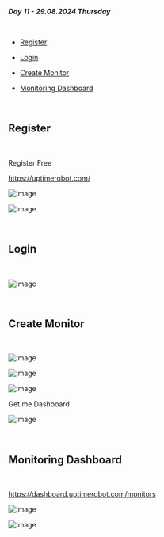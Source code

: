 _**Day 11 - 29.08.2024 Thursday**_

<br>

- [Register](#Register)

- [Login](#Login)

- [Create Monitor](#Create-Monitor)

- [Monitoring Dashboard](#Monitoring-Dashboard)

<br>

## Register

<br>

Register Free

https://uptimerobot.com/

![image](https://github.com/user-attachments/assets/228bd72d-8a24-47b1-b92d-ddfe11664eb4)

![image](https://github.com/user-attachments/assets/a5bebddc-f221-469d-85b0-719094285f9b)

<br>

## Login

<br>

![image](https://github.com/user-attachments/assets/5311c162-ae34-4eb5-9e3b-bf770e93bf7d)

<br>

## Create Monitor

<br>

![image](https://github.com/user-attachments/assets/f5056b2a-eb01-4602-bd0d-eb68ef077889)

![image](https://github.com/user-attachments/assets/905d2874-54cd-4545-a464-de2c8cd4347f)

![image](https://github.com/user-attachments/assets/f822214b-c506-4528-b3e2-e26c23c44e52)

Get me Dashboard

![image](https://github.com/user-attachments/assets/675f473e-7cfe-46a8-b4c7-9235bbd421cf)

<br>

## Monitoring Dashboard

<br>

https://dashboard.uptimerobot.com/monitors

![image](https://github.com/user-attachments/assets/b17add64-673d-4f79-b51a-03f26d47e7a2)

![image](https://github.com/user-attachments/assets/c89519de-a901-48d9-bd1c-fef0d1ce02e3)
